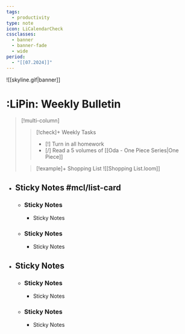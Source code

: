 ```yaml
---
tags:
  - productivity
type: note
icon: LiCalendarCheck
cssclasses:
  - banner
  - banner-fade
  - wide
period:
  - "[[07.2024]]"
---
```

![[skyline.gif|banner]]
# :LiPin: Weekly Bulletin
> [!multi-column]
>
>> [!check]+ Weekly Tasks
>> - [!] Turn in all homework
>> - [/] Read a 5 volumes of [[Oda - One Piece Series|One Piece]]
>
>> [!example]+ Shopping List
>> ![[Shopping List.loom]]
- ## Sticky Notes #mcl/list-card
	- ### Sticky Notes
		- Sticky Notes
	- ### Sticky Notes
		- Sticky Notes
- ## Sticky Notes
	- ### Sticky Notes
		- Sticky Notes
	- ### Sticky Notes
		- Sticky Notes
